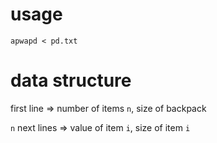 # usage
`apwapd < pd.txt`

# data structure

first line => number of items `n`, size of backpack

`n` next lines => value of item `i`, size of item `i`
